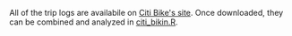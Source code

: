 All of the trip logs are availabile on [Citi Bike's site](https://www.citibikenyc.com/system-data). Once downloaded, they can be combined and analyzed in [citi_bikin.R](https://github.com/PerplexCity/Mom_Biking/blob/master/citi_bikin.R).
